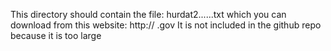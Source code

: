 
This directory should contain the file: hurdat2......txt
which you can download from this website:  http://             .gov
It is not included in the github repo because it is too large
